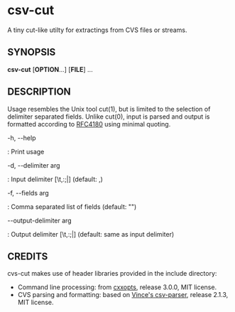 csv-cut
=======

A tiny cut-like utilty for extractings from CVS files or streams.

SYNOPSIS
--------
**csv-cut** \[**OPTION**...\] \[**FILE**\] ...

DESCRIPTION
-----------
Usage resembles the Unix tool cut(1), but is limited to the selection of delimiter separated fields.
Unlike cut(0), input is parsed and output is formatted according to [RFC4180](https://www.rfc-editor.org/rfc/rfc4180.txt) using minimal quoting.

-h, --help

: Print usage

-d, --delimiter arg

: Input delimiter \[\\t,:;|\] (default: ,)

-f, --fields arg

: Comma separated list of fields (default: "")

--output-delimiter arg

: Output delimiter \[\\t,:;|\] (default: same as input delimiter)

CREDITS
-------

cvs-cut makes use of header libraries provided in the include directory:

 * Command line processing: from [cxxopts](https://github.com/jarro2783/cxxopts/tree/v3.0.0), release 3.0.0, MIT license.
 * CVS parsing and formatting: based on [Vince's csv-parser](https://github.com/vincentlaucsb/csv-parser/tree/2.1.3), release 2.1.3, MIT license.
